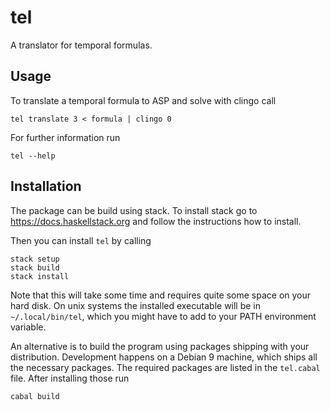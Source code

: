 # tel

A translator for temporal formulas.

## Usage

To translate a temporal formula to ASP and solve with clingo call

    tel translate 3 < formula | clingo 0

For further information run

    tel --help

## Installation

The package can be build using stack. To install stack go to
<https://docs.haskellstack.org> and follow the instructions how to install.

Then you can install `tel` by calling

    stack setup
    stack build
    stack install

Note that this will take some time and requires quite some space on your hard
disk. On unix systems the installed executable will be in `~/.local/bin/tel`,
which you might have to add to your PATH environment variable.

An alternative is to build the program using packages shipping with your
distribution. Development happens on a Debian 9 machine, which ships all the
necessary packages. The required packages are listed in the `tel.cabal` file.
After installing those run

    cabal build
